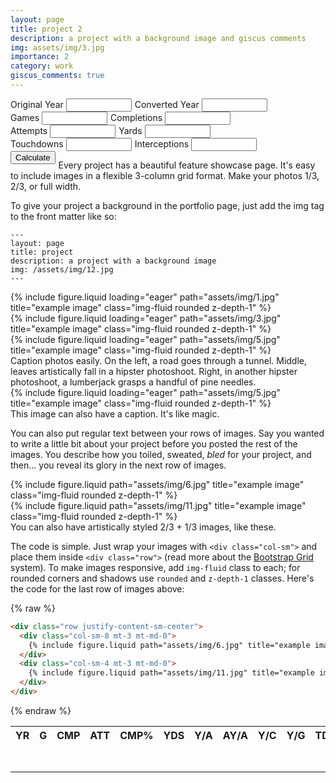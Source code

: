 ```yaml
---
layout: page
title: project 2
description: a project with a background image and giscus comments
img: assets/img/3.jpg
importance: 2
category: work
giscus_comments: true
---
```

<section id="user">
    <section>
      <div style="float:left;margin-right:5px;">
        <label for="original-year">Original Year</label>
        <input id="original-year" name="original-year" type="text" size="10" value="">
      </div>
      <div style="float:left;">
        <label for="converted-year">Converted Year</label>
        <input id="converted-year" name="converted-year" type="text" size="10" value="">
      </div>
      <br style="clear:both;" />
    </section>
    <section>
      <div style="float:left;margin-right:5px;">
        <label for="games">Games</label>
        <input id="games" name="games" type="text" size="10" value="">
      </div>
      <div style="float:left;margin-right:5px;">
        <label for="completions">Completions</label>
        <input id="completions" name="completions" type="text" size="10" value="">
      </div>
      <div style="float:left;margin-right:5px">
        <label for="attempts">Attempts</label>
        <input id="attempts" name="attempts" type="text" size="10" value="">
      </div>
      <div style="float:left;margin-right:5px">
        <label for="yards">Yards</label>
        <input id="yards" name="yards" type="text" size="10" value="">
      </div>
      <div style="float:left;margin-right:5px">
        <label for="touchdowns">Touchdowns</label>
        <input id="touchdowns" name="touchdowns" type="text" size="10" value="">
      </div>
      <div style="float:left;">
        <label for="interceptions">Interceptions</label>
        <input id="interceptions" name="interceptions" type="text" size="10" value="">
      </div>
      <br style="clear:both;" />
    </section>
    <section>
      <div style="float:left;margin-right:5px;">
        <input id="calculate" type="button" value="Calculate" onclick="calc()">
      </div>
    </section>
  </section>
  <script>
    let coeff;
    function loadCoeff() {
      return fetch('passer-rating.json')
        .then(response => response.json())
        .then(data => {
          coeff = data;
        })
        .catch(error => console.error('Error:', error));
    }
    function calc() {
      const realYear = String(document.getElementById('original-year').value); const hypYear = String(document.getElementById('converted-year').value); const hashYear = Number(realYear + hypYear);
      const gameAdj = coeff[hashYear][0]; const cmpAdj = coeff[hashYear][1]; const tdAdj = coeff[hashYear][2];
      const cepAdj = coeff[hashYear][3]; const ydsAdj = coeff[hashYear][4]; const PAttAdj = coeff[hashYear][5];
      const game = Number(document.getElementById('games').value); const cmp = Number(document.getElementById('completions').value); const att = Number(document.getElementById('attempts').value);
      const yds = Number(document.getElementById('yards').value); const td = Number(document.getElementById('touchdowns').value); const cep = Number(document.getElementById('interceptions').value);
      const cmpPct = cmp / att;
      const hypGame = game * gameAdj; const hypCmpPct = cmpPct * cmpAdj; const hypAtt = att * PAttAdj * gameAdj; const hypYdsPA = (yds / att) * ydsAdj; const hypTdPct = (td / att) * tdAdj;
      const hypCepPct = (cep / att) * cepAdj; const hypCmp = hypCmpPct * hypAtt; const hypYds = hypYdsPA * hypAtt; const hypTd = hypTdPct * hypAtt; const hypCep = hypCepPct * hypAtt;
      let prAR = ((cmp / att) - 0.3) * 5; if (prAR > 2.375) { prAR = 2.375; } else if (prAR < 0) { prAR = 0; }
      let prBR = ((yds / att) - 3) * 0.25; if (prBR > 2.375) { prBR = 2.375; } else if (prBR < 0) { prBR = 0; }
      let prCR = (td / att) * 20; if (prCR > 2.375) { prCR = 2.375; } else if (prCR < 0) { prCR = 0; }
      let prDR = 2.375 - ((cep / att) * 25); if (prDR > 2.375) { prDR = 2.375; } else if (prDR < 0) { prDR = 0; }
      let prAH = ((hypCmp / hypAtt) - 0.3) * 5; if (prAH > 2.375) { prAH = 2.375; } else if (prAH < 0) { prAH = 0; }
      let prBH = ((hypYds / hypAtt) - 3) * 0.25; if (prBH > 2.375) { prBH = 2.375; } else if (prBH < 0) { prBH = 0; }
      let prCH = (hypTd / hypAtt) * 20; if (prCH > 2.375) { prCH = 2.375; } else if (prCH < 0) { prCH = 0; }
      let prDH = 2.375 - ((hypCep / hypAtt) * 25); if (prDH > 2.375) { prDH = 2.375; } else if (prDH < 0) { prDH = 0; }
      const arrReal = [["realYear", realYear], ["game", game], ["cmp", cmp], ["att", att], ["cmpPct", (cmpPct * 100).toLocaleString("en-US", { maximumFractionDigits: 1, minimumFractionDigits: 1 })],
      ["yds", yds], ["yds/att", (yds / att).toLocaleString("en-US", { maximumFractionDigits: 1, minimumFractionDigits: 1 })],
      ["yds/cmpR", (yds / cmp).toLocaleString("en-US", { maximumFractionDigits: 1, minimumFractionDigits: 1 })],
      ["yds/gR", (yds / game).toLocaleString("en-US", { maximumFractionDigits: 1, minimumFractionDigits: 1 })], ["td", td],
      ["td/att", ((td / att) * 100).toLocaleString("en-US", { maximumFractionDigits: 1, minimumFractionDigits: 1 })], ["cep", cep],
      ["cep/att", ((cep / att) * 100).toLocaleString("en-US", { maximumFractionDigits: 1, minimumFractionDigits: 1 })]];
      for (i = 0; i < arrReal.length; i++) {
        document.getElementById(arrReal[i][0]).innerHTML = arrReal[i][1];
      }
      document.getElementById("realAYA").innerHTML = ((yds + (20 * td) - (45 * cep)) / att).toLocaleString("en-US", { maximumFractionDigits: 1, minimumFractionDigits: 1 });
      document.getElementById("realRate").innerHTML = (((prAR + prBR + prCR + prDR) / 6) * 100).toLocaleString("en-US", { maximumFractionDigits: 1, minimumFractionDigits: 1 });
      const arrHyp = [["hypYear", hypYear], ["hypGame", parseInt(hypGame + 0.5)], ["hypCmp", parseInt(hypCmp + 0.5)], ["hypAtt", parseInt(hypAtt + 0.5)],
      ["hypCmpPct", (hypCmpPct * 100).toLocaleString("en-US", { maximumFractionDigits: 1, minimumFractionDigits: 1 })],
      ["hypYds", parseInt(hypYds + 0.5)], ["hypYdsPA", (hypYdsPA).toLocaleString("en-US", { maximumFractionDigits: 1, minimumFractionDigits: 1 })],
      ["yds/cmpH", (hypYds / hypCmp).toLocaleString("en-US", { maximumFractionDigits: 1, minimumFractionDigits: 1 })],
      ["yds/gH", (hypYds / hypGame).toLocaleString("en-US", { maximumFractionDigits: 1, minimumFractionDigits: 1 })], ["hypTd", parseInt(hypTd + 0.5)],
      ["hypTdPct", (hypTdPct * 100).toLocaleString("en-US", { maximumFractionDigits: 1, minimumFractionDigits: 1 })], ["hypCep", parseInt(hypCep + 0.5)],
      ["hypCepPct", (hypCepPct * 100).toLocaleString("en-US", { maximumFractionDigits: 1, minimumFractionDigits: 1 })]];
      for (i = 0; i < arrHyp.length; i++) {
        document.getElementById(arrHyp[i][0]).innerHTML = arrHyp[i][1];
      }
      document.getElementById("hypAYA").innerHTML = ((hypYds + (20 * hypTd) - (45 * hypCep)) / hypAtt).toLocaleString("en-US", { maximumFractionDigits: 1, minimumFractionDigits: 1 });
      document.getElementById("hypRate").innerHTML = (((prAH + prBH + prCH + prDH) / 6) * 100).toLocaleString("en-US", { maximumFractionDigits: 1, minimumFractionDigits: 1 });
    }
    window.onload = loadCoeff;
  </script>
  <section id="result">
    <table>
      <tr>
        <th>YR</th>
        <th>G</th>
        <th>CMP</th>
        <th>ATT</th>
        <th>CMP%</th>
        <th>YDS</th>
        <th>Y/A</th>
        <th>AY/A</th>
        <th>Y/C</th>
        <th>Y/G</th>
        <th>TD</th>
        <th>TD%</th>
        <th>INT</th>
        <th>INT%</th>
        <th>RATE</th>
      </tr>
      <tr>
        <td>
          <p id="realYear">
        </td>
        <td>
          <p id="game">
        </td>
        <td>
          <p id="cmp">
        </td>
        <td>
          <p id="att">
        </td>
        <td>
          <p id="cmpPct">
        </td>
        <td>
          <p id="yds">
        </td>
        <td>
          <p id="yds/att">
        </td>
        <td>
          <p id="realAYA">
        </td>
        <td>
          <p id="yds/cmpR">
        </td>
        <td>
          <p id="yds/gR">
        </td>
        <td>
          <p id="td">
        </td>
        <td>
          <p id="td/att">
        </td>
        <td>
          <p id="cep">
        </td>
        <td>
          <p id="cep/att">
        </td>
        <td>
          <p id="realRate">
        </td>
      </tr>
      <tr>
        <td>
          <p id="hypYear">
        </td>
        <td>
          <p id="hypGame">
        </td>
        <td>
          <p id="hypCmp">
        </td>
        <td>
          <p id="hypAtt">
        </td>
        <td>
          <p id="hypCmpPct">
        </td>
        <td>
          <p id="hypYds">
        </td>
        <td>
          <p id="hypYdsPA">
        </td>
        <td>
          <p id="hypAYA">
        </td>
        <td>
          <p id="yds/cmpH">
        </td>
        <td>
          <p id="yds/gH">
        </td>
        <td>
          <p id="hypTd">
        </td>
        <td>
          <p id="hypTdPct">
        </td>
        <td>
          <p id="hypCep">
        </td>
        <td>
          <p id="hypCepPct">
        </td>
        <td>
          <p id="hypRate">
        </td>
      </tr>
  </section>

Every project has a beautiful feature showcase page.
It's easy to include images in a flexible 3-column grid format.
Make your photos 1/3, 2/3, or full width.

To give your project a background in the portfolio page, just add the img tag to the front matter like so:

    ---
    layout: page
    title: project
    description: a project with a background image
    img: /assets/img/12.jpg
    ---

<div class="row">
    <div class="col-sm mt-3 mt-md-0">
        {% include figure.liquid loading="eager" path="assets/img/1.jpg" title="example image" class="img-fluid rounded z-depth-1" %}
    </div>
    <div class="col-sm mt-3 mt-md-0">
        {% include figure.liquid loading="eager" path="assets/img/3.jpg" title="example image" class="img-fluid rounded z-depth-1" %}
    </div>
    <div class="col-sm mt-3 mt-md-0">
        {% include figure.liquid loading="eager" path="assets/img/5.jpg" title="example image" class="img-fluid rounded z-depth-1" %}
    </div>
</div>
<div class="caption">
    Caption photos easily. On the left, a road goes through a tunnel. Middle, leaves artistically fall in a hipster photoshoot. Right, in another hipster photoshoot, a lumberjack grasps a handful of pine needles.
</div>
<div class="row">
    <div class="col-sm mt-3 mt-md-0">
        {% include figure.liquid loading="eager" path="assets/img/5.jpg" title="example image" class="img-fluid rounded z-depth-1" %}
    </div>
</div>
<div class="caption">
    This image can also have a caption. It's like magic.
</div>

You can also put regular text between your rows of images.
Say you wanted to write a little bit about your project before you posted the rest of the images.
You describe how you toiled, sweated, _bled_ for your project, and then... you reveal its glory in the next row of images.

<div class="row justify-content-sm-center">
    <div class="col-sm-8 mt-3 mt-md-0">
        {% include figure.liquid path="assets/img/6.jpg" title="example image" class="img-fluid rounded z-depth-1" %}
    </div>
    <div class="col-sm-4 mt-3 mt-md-0">
        {% include figure.liquid path="assets/img/11.jpg" title="example image" class="img-fluid rounded z-depth-1" %}
    </div>
</div>
<div class="caption">
    You can also have artistically styled 2/3 + 1/3 images, like these.
</div>

The code is simple.
Just wrap your images with `<div class="col-sm">` and place them inside `<div class="row">` (read more about the <a href="https://getbootstrap.com/docs/4.4/layout/grid/">Bootstrap Grid</a> system).
To make images responsive, add `img-fluid` class to each; for rounded corners and shadows use `rounded` and `z-depth-1` classes.
Here's the code for the last row of images above:

{% raw %}

```html
<div class="row justify-content-sm-center">
  <div class="col-sm-8 mt-3 mt-md-0">
    {% include figure.liquid path="assets/img/6.jpg" title="example image" class="img-fluid rounded z-depth-1" %}
  </div>
  <div class="col-sm-4 mt-3 mt-md-0">
    {% include figure.liquid path="assets/img/11.jpg" title="example image" class="img-fluid rounded z-depth-1" %}
  </div>
</div>
```

{% endraw %}
